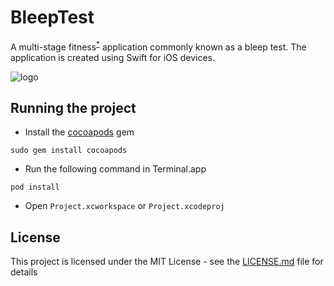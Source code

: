# BleepTest

A multi-stage fitness<sup>[*]( https://en.wikipedia.org/wiki/Multi-stage_fitness_test)</sup> application commonly known as a bleep test. The application is created using Swift for iOS devices.

![logo](https://github.com/IeuanTudurPeace/BleepTest/blob/master/GitHub/App%20Screenshots.png?raw=true)

## Running the project

- Install the [cocoapods](https://cocoapods.org) gem

```
sudo gem install cocoapods
```

- Run the following command in Terminal.app

```
pod install
```

- Open `Project.xcworkspace` or `Project.xcodeproj`


## License

This project is licensed under the MIT License - see the [LICENSE.md](https://github.com/IeuanTudurPeace/BleepTest/blob/master/LICENSE.md) file for details
